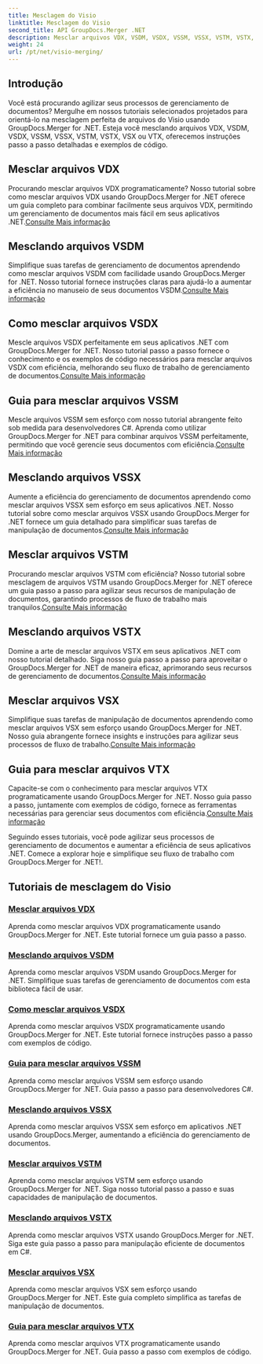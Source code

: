 ```yaml
---
title: Mesclagem do Visio
linktitle: Mesclagem do Visio
second_title: API GroupDocs.Merger .NET
description: Mesclar arquivos VDX, VSDM, VSDX, VSSM, VSSX, VSTM, VSTX, VSX, VTX facilmente usando GroupDocs.Merger para .NET. Tutoriais passo a passo para mesclagem perfeita de documentos.
weight: 24
url: /pt/net/visio-merging/
---
```


## Introdução

Você está procurando agilizar seus processos de gerenciamento de documentos? Mergulhe em nossos tutoriais selecionados projetados para orientá-lo na mesclagem perfeita de arquivos do Visio usando GroupDocs.Merger for .NET. Esteja você mesclando arquivos VDX, VSDM, VSDX, VSSM, VSSX, VSTM, VSTX, VSX ou VTX, oferecemos instruções passo a passo detalhadas e exemplos de código.

## Mesclar arquivos VDX

 Procurando mesclar arquivos VDX programaticamente? Nosso tutorial sobre como mesclar arquivos VDX usando GroupDocs.Merger for .NET oferece um guia completo para combinar facilmente seus arquivos VDX, permitindo um gerenciamento de documentos mais fácil em seus aplicativos .NET.[Consulte Mais informação](./merge-vdx-files/)

## Mesclando arquivos VSDM

Simplifique suas tarefas de gerenciamento de documentos aprendendo como mesclar arquivos VSDM com facilidade usando GroupDocs.Merger for .NET. Nosso tutorial fornece instruções claras para ajudá-lo a aumentar a eficiência no manuseio de seus documentos VSDM.[Consulte Mais informação](./merging-vsdm-files/)

## Como mesclar arquivos VSDX

 Mescle arquivos VSDX perfeitamente em seus aplicativos .NET com GroupDocs.Merger for .NET. Nosso tutorial passo a passo fornece o conhecimento e os exemplos de código necessários para mesclar arquivos VSDX com eficiência, melhorando seu fluxo de trabalho de gerenciamento de documentos.[Consulte Mais informação](./how-to-merge-vsdx-files/)

## Guia para mesclar arquivos VSSM

 Mescle arquivos VSSM sem esforço com nosso tutorial abrangente feito sob medida para desenvolvedores C#. Aprenda como utilizar GroupDocs.Merger for .NET para combinar arquivos VSSM perfeitamente, permitindo que você gerencie seus documentos com eficiência.[Consulte Mais informação](./guide-merging-vssm-files/)

## Mesclando arquivos VSSX

Aumente a eficiência do gerenciamento de documentos aprendendo como mesclar arquivos VSSX sem esforço em seus aplicativos .NET. Nosso tutorial sobre como mesclar arquivos VSSX usando GroupDocs.Merger for .NET fornece um guia detalhado para simplificar suas tarefas de manipulação de documentos.[Consulte Mais informação](./merging-vssx-files/)

## Mesclar arquivos VSTM

 Procurando mesclar arquivos VSTM com eficiência? Nosso tutorial sobre mesclagem de arquivos VSTM usando GroupDocs.Merger for .NET oferece um guia passo a passo para agilizar seus recursos de manipulação de documentos, garantindo processos de fluxo de trabalho mais tranquilos.[Consulte Mais informação](./merge-vstm-files/)

## Mesclando arquivos VSTX

 Domine a arte de mesclar arquivos VSTX em seus aplicativos .NET com nosso tutorial detalhado. Siga nosso guia passo a passo para aproveitar o GroupDocs.Merger for .NET de maneira eficaz, aprimorando seus recursos de gerenciamento de documentos.[Consulte Mais informação](./merging-vstx-files/)

## Mesclar arquivos VSX

Simplifique suas tarefas de manipulação de documentos aprendendo como mesclar arquivos VSX sem esforço usando GroupDocs.Merger for .NET. Nosso guia abrangente fornece insights e instruções para agilizar seus processos de fluxo de trabalho.[Consulte Mais informação](./merge-vsx-files/)

## Guia para mesclar arquivos VTX

 Capacite-se com o conhecimento para mesclar arquivos VTX programaticamente usando GroupDocs.Merger for .NET. Nosso guia passo a passo, juntamente com exemplos de código, fornece as ferramentas necessárias para gerenciar seus documentos com eficiência.[Consulte Mais informação](./guide-merging-vtx-files/)

Seguindo esses tutoriais, você pode agilizar seus processos de gerenciamento de documentos e aumentar a eficiência de seus aplicativos .NET. Comece a explorar hoje e simplifique seu fluxo de trabalho com GroupDocs.Merger for .NET!.
## Tutoriais de mesclagem do Visio
### [Mesclar arquivos VDX](./merge-vdx-files/)
Aprenda como mesclar arquivos VDX programaticamente usando GroupDocs.Merger for .NET. Este tutorial fornece um guia passo a passo.
### [Mesclando arquivos VSDM](./merging-vsdm-files/)
Aprenda como mesclar arquivos VSDM usando GroupDocs.Merger for .NET. Simplifique suas tarefas de gerenciamento de documentos com esta biblioteca fácil de usar.
### [Como mesclar arquivos VSDX](./how-to-merge-vsdx-files/)
Aprenda como mesclar arquivos VSDX programaticamente usando GroupDocs.Merger for .NET. Este tutorial fornece instruções passo a passo com exemplos de código.
### [Guia para mesclar arquivos VSSM](./guide-merging-vssm-files/)
Aprenda como mesclar arquivos VSSM sem esforço usando GroupDocs.Merger for .NET. Guia passo a passo para desenvolvedores C#.
### [Mesclando arquivos VSSX](./merging-vssx-files/)
Aprenda como mesclar arquivos VSSX sem esforço em aplicativos .NET usando GroupDocs.Merger, aumentando a eficiência do gerenciamento de documentos.
### [Mesclar arquivos VSTM](./merge-vstm-files/)
Aprenda como mesclar arquivos VSTM sem esforço usando GroupDocs.Merger for .NET. Siga nosso tutorial passo a passo e suas capacidades de manipulação de documentos.
### [Mesclando arquivos VSTX](./merging-vstx-files/)
Aprenda como mesclar arquivos VSTX usando GroupDocs.Merger for .NET. Siga este guia passo a passo para manipulação eficiente de documentos em C#.
### [Mesclar arquivos VSX](./merge-vsx-files/)
Aprenda como mesclar arquivos VSX sem esforço usando GroupDocs.Merger for .NET. Este guia completo simplifica as tarefas de manipulação de documentos.
### [Guia para mesclar arquivos VTX](./guide-merging-vtx-files/)
Aprenda como mesclar arquivos VTX programaticamente usando GroupDocs.Merger for .NET. Guia passo a passo com exemplos de código.